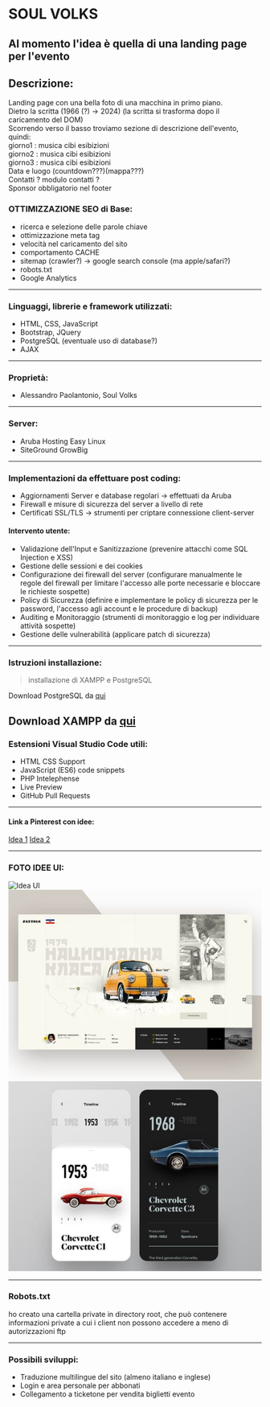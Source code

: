 # SOUL VOLKS
Al momento l'idea è quella di una landing page per l'evento
---
## Descrizione:
Landing page con una bella foto di una macchina in primo piano.
<br>Dietro la scritta (1966 (?) -> 2024) (la scritta si trasforma dopo il caricamento del DOM)
<br>Scorrendo verso il basso troviamo sezione di descrizione dell'evento, quindi:
 <br>giorno1 : musica cibi esibizioni
 <br>giorno2 : musica cibi esibizioni
 <br>giorno3 : musica cibi esibizioni
<br>Data e luogo (countdown???)(mappa???)
<br>Contatti ? modulo contatti ? 
<br>Sponsor obbligatorio nel footer

### OTTIMIZZAZIONE SEO di Base:
- ricerca e selezione delle parole chiave
- ottimizzazione meta tag
- velocità nel caricamento del sito
- comportamento CACHE
- sitemap (crawler?) -> google search console (ma apple/safari?)
- robots.txt
- Google Analytics
---
### Linguaggi, librerie e framework utilizzati:
- HTML, CSS, JavaScript
- Bootstrap, JQuery
- PostgreSQL (eventuale uso di database?)
- AJAX
---
### Proprietà:
- Alessandro Paolantonio, Soul Volks
---
### Server:
- Aruba Hosting Easy Linux
- SiteGround GrowBig
---
### Implementazioni da effettuare post coding:
- Aggiornamenti Server e database regolari -> effettuati da Aruba
- Firewall e misure di sicurezza del server a livello di rete
- Certificati SSL/TLS -> strumenti per criptare connessione client-server
#### Intervento utente:
- Validazione dell'Input e Sanitizzazione (prevenire attacchi come SQL Injection e XSS)
- Gestione delle sessioni e dei cookies
- Configurazione dei firewall del server (configurare manualmente le regole del firewall per limitare l'accesso alle porte necessarie e bloccare le richieste sospette)
- Policy di Sicurezza (definire e implementare le policy di sicurezza per le password, l'accesso agli account e le procedure di backup)
- Auditing e Monitoraggio (strumenti di monitoraggio e log per individuare attività sospette)
- Gestione delle vulnerabilità (applicare patch di sicurezza)
---
### Istruzioni installazione:
> installazione di XAMPP e PostgreSQL

Download PostgreSQL da [qui](https://www.enterprisedb.com/downloads/postgres-postgresql-downloads)

Download XAMPP da [qui](https://www.apachefriends.org/it/download.html)
---
### Estensioni Visual Studio Code utili: 
- HTML CSS Support
- JavaScript (ES6) code snippets
- PHP Intelephense
- Live Preview
- GitHub Pull Requests
---

#### Link a Pinterest con idee:
[Idea 1](https://it.pinterest.com/pin/858498747748191629/)
[Idea 2](https://it.pinterest.com/pin/85216617944168475/)

--- 
### FOTO IDEE UI:
![Idea UI](idea1.gif)
![Idea UI](epoca.jpg)
![Idea UI](telefono.jpg)

---
### Robots.txt
ho creato una cartella private in directory root, che può contenere informazioni private a cui i client non possono accedere a meno di autorizzazioni ftp

---
### Possibili sviluppi:
- Traduzione multilingue del sito (almeno italiano e inglese)
- Login e area personale per abbonati
- Collegamento a ticketone per vendita biglietti evento